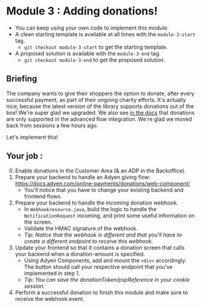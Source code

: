 # Module 3 : Adding donations!

* You can keep using your own code to implement this module.
* A clean starting template is available at all times with the `module-3-start` tag.
    * `git checkout module-3-start` to get the starting template.
* A proposed solution is available with the `module-3-end` tag.
    * `git checkout module-3-end` to get the proposed solution.

## Briefing

The company wants to give their shoppers the option to donate, after every successful payment, as part of their ongoing charity efforts.
It's actually nice, because the latest version of the library supports donations out of the box! We're super glad we upgraded. 
We also see [in the docs](https://docs.adyen.com/online-payments/donations/web-component/) that donations are only supported in the advanced flow integration. We're glad we moved back from sessions a few hours ago. 

Let's implement this!

## Your job :

0. Enable donations in the Customer Area (& an ADP in the Backoffice).
1. Prepare your backend to handle an Adyen giving flow: https://docs.adyen.com/online-payments/donations/web-component/
    * You'll notice that you have to change your existing backend and frontend flows.
2. Prepare your backend to handle the incoming donation webhook.
    * In `Webhookresource.java`, build the logic to handle the `NotificationRequest` incoming, and print some useful information on the screen.
    * Validate the HMAC signature of the webhook.
    * _Tip: Notice that the webhook is different and that you'll have to create a different endpoint to receive this webhook._
3. Update your frontend so that it contains a donation screen that calls your backend when a donation-amount is specified.
    * Using Adyen Components, add and mount the `<div>` accordingly. The button should call your respective endpoint that you've implemented in step 1.
    * _Tip: You can save the donationToken/pspReference in your cookie session._
4. Perform a successful donation to finish this module and make sure to receive the webhook event.

